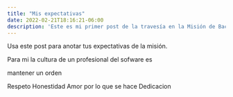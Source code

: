 ```yaml
---
title: "Mis expectativas"
date: 2022-02-21T18:16:21-06:00
description: 'Este es mi primer post de la travesía en la Misión de Backend con Node JS de Launch X.'
---
```


Usa este post para anotar tus expectativas de la misión.

Para mi la cultura de un profesional del sofware es

mantener un orden

Respeto
Honestidad
Amor por lo que se hace
Dedicacion

